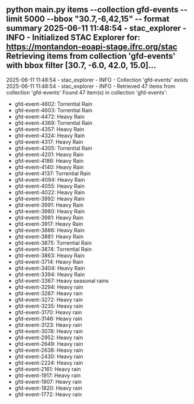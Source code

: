 python main.py items --collection gfd-events --limit 5000 --bbox "30.7,-6,42,15" --
format summary
2025-06-11 11:48:54 - stac_explorer - INFO - Initialized STAC Explorer for: https://montandon-eoapi-stage.ifrc.org/stac
Retrieving items from collection 'gfd-events' with bbox filter [30.7, -6.0, 42.0, 15.0]...
--------------------------------------------------
2025-06-11 11:48:54 - stac_explorer - INFO - Collection 'gfd-events' exists
2025-06-11 11:48:54 - stac_explorer - INFO - Retrieved 47 items from collection 'gfd-events'
Found 47 item(s) in collection 'gfd-events':
  - gfd-event-4602: Torrential Rain
  - gfd-event-4603: Torrential Rain
  - gfd-event-4472: Heavy Rain
  - gfd-event-4369: Torrential Rain
  - gfd-event-4357: Heavy Rain
  - gfd-event-4324: Heavy Rain
  - gfd-event-4317: Heavy Rain
  - gfd-event-4305: Torrential Rain
  - gfd-event-4201: Heavy Rain
  - gfd-event-4186: Heavy Rain
  - gfd-event-4140: Heavy Rain
  - gfd-event-4137: Torrential Rain
  - gfd-event-4094: Heavy Rain
  - gfd-event-4055: Heavy Rain
  - gfd-event-4022: Heavy Rain
  - gfd-event-3992: Heavy Rain
  - gfd-event-3991: Heavy Rain
  - gfd-event-3980: Heavy Rain
  - gfd-event-3981: Heavy Rain
  - gfd-event-3917: Heavy Rain
  - gfd-event-3886: Heavy Rain
  - gfd-event-3881: Heavy Rain
  - gfd-event-3875: Torrential Rain
  - gfd-event-3874: Torrential Rain
  - gfd-event-3863: Heavy Rain
  - gfd-event-3714: Heavy Rain
  - gfd-event-3404: Heavy Rain
  - gfd-event-3394: Heavy Rain
  - gfd-event-3367: Heavy seasonal rains
  - gfd-event-3294: Heavy rain
  - gfd-event-3287: Heavy rain
  - gfd-event-3272: Heavy rain
  - gfd-event-3235: Heavy rain
  - gfd-event-3170: Heavy rain
  - gfd-event-3146: Heavy rain
  - gfd-event-3123: Heavy rain
  - gfd-event-3078: Heavy rain
  - gfd-event-2952: Heavy rain
  - gfd-event-2649: Heavy rain
  - gfd-event-2638: Heavy rain
  - gfd-event-2430: Heavy rain
  - gfd-event-2224: Heavy rain
  - gfd-event-2161: Heavy rain
  - gfd-event-1917: Heavy rain
  - gfd-event-1907: Heavy rain
  - gfd-event-1820: Heavy rain
  - gfd-event-1772: Heavy rain